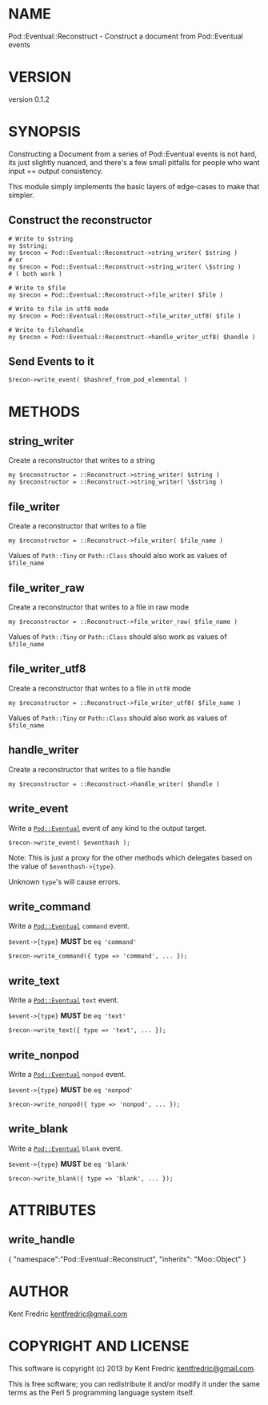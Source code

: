 # NAME

Pod::Eventual::Reconstruct - Construct a document from Pod::Eventual events

# VERSION

version 0.1.2

# SYNOPSIS

Constructing a Document from a series of Pod::Eventual events is not hard, its just slightly nuanced,
and there's a few small pitfalls for people who want input == output consistency.

This module simply implements the basic layers of edge-cases to make that simpler.

## Construct the reconstructor

    # Write to $string
    my $string;
    my $recon = Pod::Eventual::Reconstruct->string_writer( $string )
    # or
    my $recon = Pod::Eventual::Reconstruct->string_writer( \$string )
    # ( both work )

    # Write to $file
    my $recon = Pod::Eventual::Reconstruct->file_writer( $file )

    # Write to file in utf8 mode
    my $recon = Pod::Eventual::Reconstruct->file_writer_utf8( $file )

    # Write to filehandle
    my $recon = Pod::Eventual::Reconstruct->handle_writer_utf8( $handle )

## Send Events to it

    $recon->write_event( $hashref_from_pod_elemental )

# METHODS

## string\_writer

Create a reconstructor that writes to a string

    my $reconstructor = ::Reconstruct->string_writer( $string )
    my $reconstructor = ::Reconstruct->string_writer( \$string )

## file\_writer

Create a reconstructor that writes to a file

    my $reconstructor = ::Reconstruct->file_writer( $file_name )

Values of `Path::Tiny` or `Path::Class` should also work as values of `$file_name`

## file\_writer\_raw

Create a reconstructor that writes to a file in raw mode

    my $reconstructor = ::Reconstruct->file_writer_raw( $file_name )

Values of `Path::Tiny` or `Path::Class` should also work as values of `$file_name`

## file\_writer\_utf8

Create a reconstructor that writes to a file in `utf8` mode

    my $reconstructor = ::Reconstruct->file_writer_utf8( $file_name )

Values of `Path::Tiny` or `Path::Class` should also work as values of `$file_name`

## handle\_writer

Create a reconstructor that writes to a file handle

    my $reconstructor = ::Reconstruct->handle_writer( $handle )

## write\_event

Write a [`Pod::Eventual`](http://search.cpan.org/perldoc?Pod::Eventual) event of any kind to the output target.

    $recon->write_event( $eventhash );

Note: This is just a proxy for the other methods which delegates based on the value of `$eventhash->{type}`.

Unknown `type`'s will cause errors.

## write\_command

Write a  [`Pod::Eventual`](http://search.cpan.org/perldoc?Pod::Eventual) `command` event.

`$event->{type}` __MUST__ be `eq 'command'`

    $recon->write_command({ type => 'command', ... });

## write\_text

Write a  [`Pod::Eventual`](http://search.cpan.org/perldoc?Pod::Eventual) `text` event.

`$event->{type}` __MUST__ be `eq 'text'`

    $recon->write_text({ type => 'text', ... });

## write\_nonpod

Write a  [`Pod::Eventual`](http://search.cpan.org/perldoc?Pod::Eventual) `nonpod` event.

`$event->{type}` __MUST__ be `eq 'nonpod'`

    $recon->write_nonpod({ type => 'nonpod', ... });

## write\_blank

Write a  [`Pod::Eventual`](http://search.cpan.org/perldoc?Pod::Eventual) `blank` event.

`$event->{type}` __MUST__ be `eq 'blank'`

    $recon->write_blank({ type => 'blank', ... });

# ATTRIBUTES

## write\_handle

{
    "namespace":"Pod::Eventual::Reconstruct",
    "inherits": "Moo::Object"
}



# AUTHOR

Kent Fredric <kentfredric@gmail.com>

# COPYRIGHT AND LICENSE

This software is copyright (c) 2013 by Kent Fredric <kentfredric@gmail.com>.

This is free software; you can redistribute it and/or modify it under
the same terms as the Perl 5 programming language system itself.
